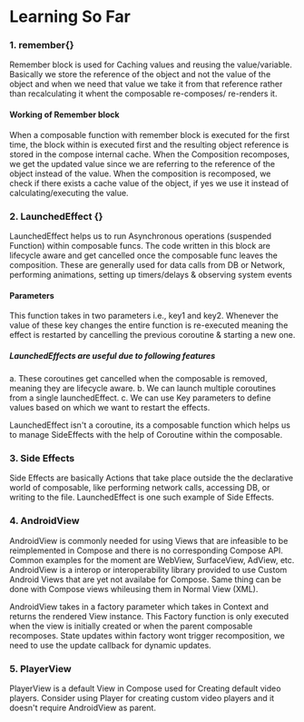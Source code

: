 # Learning So Far

### 1. remember{}
Remember block is used for Caching values and reusing the value/variable. Basically we store the 
reference of the object and not the value of the object and when we need that value we take it from
that reference rather than recalculating it whent the composable re-composes/ re-renders it.

#### Working of Remember block
When a composable function with remember block is executed for the first time, the block within is
executed first and the resulting object reference is stored in the compose internal cache. When the
Composition recomposes, we get the updated value since we are referring to the reference of the 
object instead of the value.
When the composition is recomposed, we check if there exists a cache value of the object, if yes we 
use it instead of calculating/executing the value.


### 2. LaunchedEffect {}
LaunchedEffect helps us to run Asynchronous operations (suspended Function) within composable funcs.
The code written in this block are lifecycle aware and get cancelled once the composable func leaves
the composition. These are generally used for data calls from DB or Network, performing animations,
setting up timers/delays & observing system events

#### Parameters
This function takes in two parameters i.e., key1 and key2. Whenever the value of these key changes 
the entire function is re-executed meaning the effect is restarted by cancelling the previous 
coroutine & starting a new one.
##### LaunchedEffects are useful due to following features
a. These coroutines get cancelled when the composable is removed, meaning they are lifecycle aware.
b. We can launch multiple coroutines from a single launchedEffect.
c. We can use Key parameters to define values based on which we want to restart the effects.

LaunchedEffect isn't a coroutine, its a composable function which helps us to manage SideEffects with 
the help of Coroutine within the composable. 

### 3. Side Effects
Side Effects are basically Actions that take place outside the the declarative world of composable,
like performing network calls, accessing DB, or writing to the file. LaunchedEffect is one such 
example of Side Effects.

### 4. AndroidView
AndroidView is commonly needed for using Views that are infeasible to be reimplemented in Compose 
and there is no corresponding Compose API. Common examples for the moment are WebView, SurfaceView, 
AdView, etc.
AndroidView is a interop or interoperability library provided to use Custom Android Views that are 
yet not availabe for Compose. Same thing can be done with Compose views whileusing them in 
Normal View (XML).

AndroidView takes in a factory parameter which takes in Context and returns the rendered View 
instance. This Factory function is only executed when the view is initially created or when the 
parent composable recomposes.
State updates within factory wont trigger recomposition, we need to use the update callback for 
dynamic updates.

### 5. PlayerView
PlayerView is a default View in Compose used for Creating default video players.
Consider using Player for creating custom video players and it doesn't require AndroidView as parent.